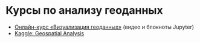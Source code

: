 # Курсы по анализу геоданных
- [Онлайн-курс «Визуализация геоданных»](https://github.com/minikarma/geotalk) (видео и блокноты Jupyter)
- [Kaggle: Geospatial Analysis](https://www.kaggle.com/learn/geospatial-analysis)